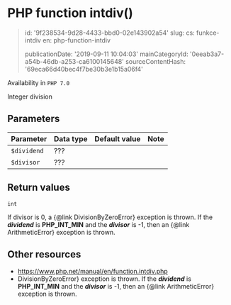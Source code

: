 PHP function intdiv()
=====================

> id: '9f238534-9d28-4433-bbd0-02e143902a54'
> slug:
> 	cs: funkce-intdiv
> 	en: php-function-intdiv
> 
> publicationDate: '2019-09-11 10:04:03'
> mainCategoryId: '0eeab3a7-a54b-46db-a253-ca6100145648'
> sourceContentHash: '69eca66d40bec4f7be30b3e1b15a06f4'

Availability in `PHP 7.0`

Integer division


Parameters
--------------

| Parameter | Data type | Default value | Note |
|-----|-----|-----|-----|
| `$dividend` | ??? | | |
| `$divisor` | ??? | | |


Return values
----------------

`int`

<p>
If divisor is 0, a {@link DivisionByZeroError} exception is thrown.
If the <b><i>dividend</i></b> is <b>PHP_INT_MIN</b> and the <b><i>divisor</i></b> is -1,
then an {@link ArithmeticError} exception is thrown.
</p>

Other resources
------------


- https://www.php.net/manual/en/function.intdiv.php
- DivisionByZeroError} exception is thrown.
If the <b><i>dividend</i></b> is <b>PHP_INT_MIN</b> and the <b><i>divisor</i></b> is -1,
then an {@link ArithmeticError} exception is thrown.
</p>
